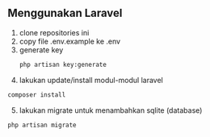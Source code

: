## Menggunakan Laravel
1. clone repositories ini
2. copy file .env.example ke .env
3. generate key
   ```bash
   php artisan key:generate
   ```
4. lakukan update/install modul-modul laravel
```bash
composer install
```
5. lakukan migrate untuk menambahkan sqlite (database)
```bash
php artisan migrate
```
